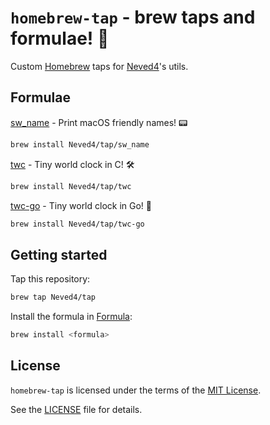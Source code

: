# `homebrew-tap` - brew taps and formulae! 💎

Custom [Homebrew] taps for [Neved4]'s utils.

## Formulae

[sw_name] - Print macOS friendly names! 📟

```sh
brew install Neved4/tap/sw_name
```
[twc] - Tiny world clock in C! 🛠️

```sh
brew install Neved4/tap/twc
```

[twc-go] - Tiny world clock in Go! 🦦

```sh
brew install Neved4/tap/twc-go
```

## Getting started

Tap this repository:
```sh
brew tap Neved4/tap
```

Install the formula in [Formula](Formula):
```sh
brew install <formula>
```

## License

`homebrew-tap` is licensed under the terms of the [MIT License].

See the [LICENSE](LICENSE) file for details.

[MIT License]: https://opensource.org/license/mit/
[Homebrew]: https://brew.sh/
[Neved4]: https://github.com/Neved4
[sw_name]: https://github.com/Neved4/sw_name
[twc]: https://github.com/Neved4/twc
[twc-go]: https://github.com/Neved4/twc-go

